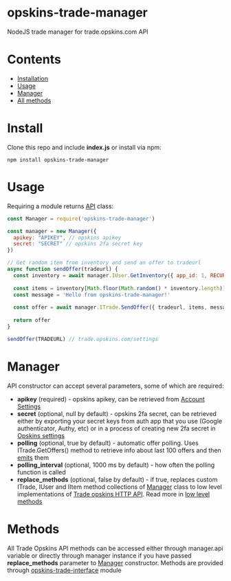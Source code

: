 # opskins-trade-manager
NodeJS trade manager for trade.opskins.com API

# Contents
- [Installation](#install)
- [Usage](#usage)
- [Manager](#manager)
- [All methods](#methods)


# Install
Clone this repo and include **index.js** or install via npm:
```
npm install opskins-trade-manager
```


# Usage
Requiring a module returns [API](#api) class:
```javascript
const Manager = require('opskins-trade-manager')

const manager = new Manager({
  apikey: "APIKEY", // opskins apikey
  secret: "SECRET" // opskins 2fa secret key
})

// Get random item from inventory and send an offer to tradeurl
async function sendOffer(tradeurl) {
  const inventory = await manager.IUser.GetInventory({ app_id: 1, RECURSIVE: true }) // returns array[Item class]
  
  const items = inventory[Math.floor(Math.random() * inventory.length)]
  const message = 'Hello from opskins-trade-manager!'
  
  const offer = await manager.ITrade.SendOffer({ tradeurl, items, message }) // returns Offer class
  
  return offer
}

sendOffer(TRADEURL) // trade.opskins.com/settings
```


# Manager
API constructor can accept several parameters, some of which are required:
- **apikey** (required) - opskins apikey, can be retrieved from [Account Settings](https://opskins.com/?loc=store_account)
- **secret** (optional, null by default) - opskins 2fa secret, can be retrieved either by exporting your secret keys from auth app that you use (Google authenticator, Authy, etc) or in a process of creating new 2fa secret in [Opskins settings](https://opskins.com/?loc=store_account)
- **polling** (optional, true by default) - automatic offer polling. Uses ITrade.GetOffers() method to retrieve info about last 100 offers and then [emits](#events) them
- **polling_interval** (optional, 1000 ms by default) - how often the polling function is called
- **replace_methods** (optional, false by default) - if true, replaces custom ITrade, IUser and IItem method collections of [Manager](#manager) class to low level implementations of [Trade opskins HTTP API](https://github.com/opskins/trade-opskins-api). Read more in [low level methods](#low-level-methods)


# Methods
All Trade Opskins API methods can be accessed either through manager.api variable or directly through manager instance if you have passed **replace_methods** parameter to [Manager](#manager) constructor. Methods are provided through [opskins-trade-interface](https://github.com/feed4rz/node-opskins-trade-interface) module 
